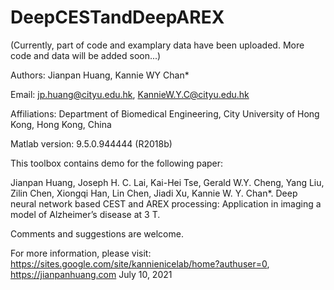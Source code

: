 # DeepCESTandDeepAREX

(Currently, part of code and examplary data have been uploaded. More code and data will be added soon...)

Authors: Jianpan Huang, Kannie WY Chan*

Email: jp.huang@cityu.edu.hk, KannieW.Y.C@cityu.edu.hk

Affiliations: Department of Biomedical Engineering, City University of Hong Kong, Hong Kong, China

Matlab version: 9.5.0.944444 (R2018b)

This toolbox contains demo for the following paper:

Jianpan Huang, Joseph H. C. Lai, Kai-Hei Tse, Gerald W.Y. Cheng, Yang Liu, Zilin Chen, Xiongqi Han, Lin Chen, Jiadi Xu, Kannie W. Y. Chan*. Deep neural network based CEST and AREX processing: Application in imaging a model of Alzheimer’s disease at 3 T.

Comments and suggestions are welcome.

For more information, please visit: https://sites.google.com/site/kannienicelab/home?authuser=0, https://jianpanhuang.com
July 10, 2021


